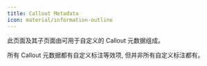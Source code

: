 ```yaml
---
title: Callout Metadata
icon: material/information-outline
---
```


此页面及其子页面由可用于自定义的 Callout 元数据组成。

所有 Callout 元数据都有自定义标注等效项, 但并非所有自定义标注都有。

